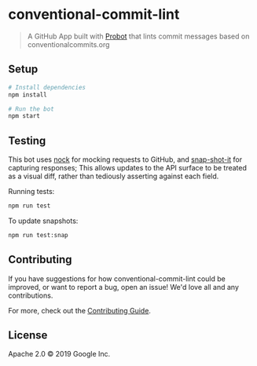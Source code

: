 # conventional-commit-lint

> A GitHub App built with [Probot](https://github.com/probot/probot) that lints commit messages based on conventionalcommits.org

## Setup

```sh
# Install dependencies
npm install

# Run the bot
npm start
```

## Testing

This bot uses [nock](https://www.npmjs.com/package/nock) for mocking requests
to GitHub, and [snap-shot-it](https://www.npmjs.com/package/snap-shot-it) for capturing
responses; This allows updates to the API surface to be treated as a visual diff,
rather than tediously asserting against each field.

Running tests:

```sh
npm run test
```

To update snapshots:

```sh
npm run test:snap
```

## Contributing

If you have suggestions for how conventional-commit-lint could be improved, or want to report a bug, open an issue! We'd love all and any contributions.

For more, check out the [Contributing Guide](CONTRIBUTING.md).

## License

Apache 2.0 © 2019 Google Inc.
